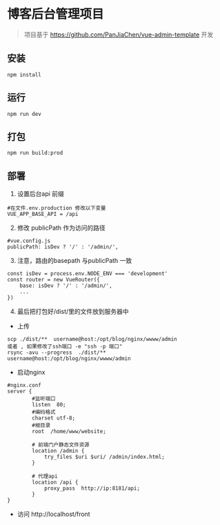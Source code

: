 # 博客后台管理项目

> 项目基于 https://github.com/PanJiaChen/vue-admin-template 开发


## 安装
```
npm install
```
## 运行
```
npm run dev
```

## 打包
```
npm run build:prod
```

## 部署

1. 设置后台api 前缀
```
#在文件.env.production 修改以下变量
VUE_APP_BASE_API = /api

```
2. 修改 publicPath  作为访问的路径
```
#vue.config.js
publicPath: isDev ? '/' : '/admin/',
```

3. 注意，路由的basepath 与publicPath 一致
```
const isDev = process.env.NODE_ENV === 'development'
const router = new VueRouter({
	base: isDev ? '/' : '/admin/',
    ...
})
```
4. 最后把打包好/dist/里的文件放到服务器中
- 上传
```shell script
scp ./dist/**  username@host:/opt/blog/nginx/wwww/admin
或者 , 如果修改了ssh端口 -e "ssh -p 端口" 
rsync -avu --progress  ./dist/**  username@host:/opt/blog/nginx/wwww/admin
```
- 启动nginx 
```
#nginx.conf
server {
        #监听端口
        listen  80;
        #编码格式
        charset utf-8;
        #根目录
        root  /home/www/website;

        # 前端门户静态文件资源
        location /admin {
            try_files $uri $uri/ /admin/index.html;
        }
        
        # 代理api
        location /api {
            proxy_pass  http://ip:8181/api;
        }
}
```
- 访问 http://localhost/front